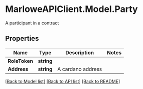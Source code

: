 # MarloweAPIClient.Model.Party
A participant in a contract

## Properties

Name | Type | Description | Notes
------------ | ------------- | ------------- | -------------
**RoleToken** | **string** |  | 
**Address** | **string** | A cardano address | 

[[Back to Model list]](../README.md#documentation-for-models) [[Back to API list]](../README.md#documentation-for-api-endpoints) [[Back to README]](../README.md)

